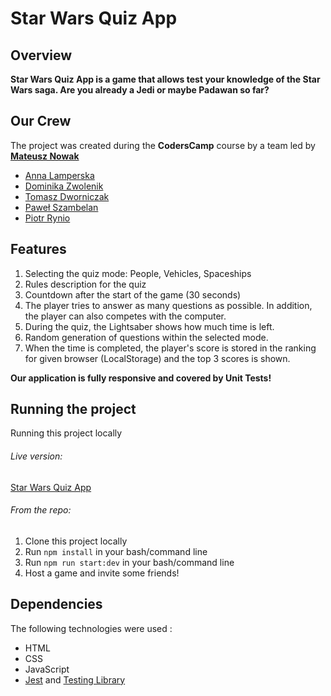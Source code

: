 # Star Wars Quiz App 


## Overview 

**Star Wars Quiz App is a game that allows test your knowledge of the Star Wars saga. Are you already a Jedi or maybe Padawan so far?**


## Our Crew

The project was created during the **CodersCamp** course by a team led by **[Mateusz Nowak](https://github.com/nowakprojects)**
* [Anna Lamperska](https://github.com/lamparina)
* [Dominika Zwolenik](https://github.com/DomiZet)
* [Tomasz Dworniczak](https://github.com/tomdworniczak)
* [Paweł Szambelan](https://github.com/Szambelan)
* [Piotr Rynio](https://github.com/PiotrWR)


## Features 

1. Selecting the quiz mode: People, Vehicles, Spaceships
2. Rules description for the quiz
3. Countdown after the start of the game (30 seconds)
4. The player tries to answer as many questions as possible. In addition, the player can also competes with the computer.
5. During the quiz, the Lightsaber shows how much time is left.
6. Random generation of questions within the selected mode.
7. When the time is completed, the player's score is stored in the ranking for given browser (LocalStorage) and the top 3 scores is shown.

**Our application is fully responsive and covered by Unit Tests!**

## Running the project 

Running this project locally

###### Live version:
[Star Wars Quiz App](https://nowakprojects.github.io/CodersCamp2020.Project.JavaScript.StarWarsQuiz/)

###### From the repo:
1. Clone this project locally
2. Run `npm install` in your bash/command line
3. Run `npm run start:dev` in your bash/command line
4. Host a game and invite some friends!


## Dependencies

The following technologies were used :
* HTML
* CSS
* JavaScript
* [Jest](https://jestjs.io/) and [Testing Library](https://testing-library.com/docs/)

